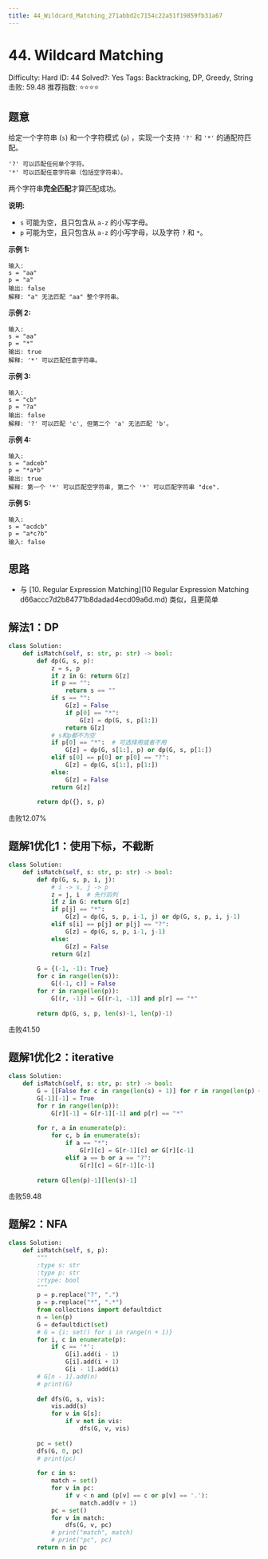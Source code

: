 ```yaml
---
title: 44_Wildcard_Matching_271abbd2c7154c22a51f19859fb31a67
---
```


# 44. Wildcard Matching

Difficulty: Hard
ID: 44
Solved?: Yes
Tags: Backtracking, DP, Greedy, String
击败: 59.48
推荐指数: ⭐⭐⭐⭐

[](https://leetcode.com/problems/wildcard-matching/)

## 题意

给定一个字符串 (`s`) 和一个字符模式 (`p`) ，实现一个支持 `'?'` 和 `'*'` 的通配符匹配。

```
'?' 可以匹配任何单个字符。
'*' 可以匹配任意字符串（包括空字符串）。
```

两个字符串**完全匹配**才算匹配成功。

**说明:**

- `s` 可能为空，且只包含从 `a-z` 的小写字母。
- `p` 可能为空，且只包含从 `a-z` 的小写字母，以及字符 `?` 和 `*`。

**示例 1:**

```
输入:
s = "aa"
p = "a"
输出: false
解释: "a" 无法匹配 "aa" 整个字符串。
```

**示例 2:**

```
输入:
s = "aa"
p = "*"
输出: true
解释: '*' 可以匹配任意字符串。
```

**示例 3:**

```
输入:
s = "cb"
p = "?a"
输出: false
解释: '?' 可以匹配 'c', 但第二个 'a' 无法匹配 'b'。
```

**示例 4:**

```
输入:
s = "adceb"
p = "*a*b"
输出: true
解释: 第一个 '*' 可以匹配空字符串, 第二个 '*' 可以匹配字符串 "dce".
```

**示例 5:**

```
输入:
s = "acdcb"
p = "a*c?b"
输入: false
```

## 思路

- 与 [10. Regular Expression Matching](10 Regular Expression Matching d66accc7d2b84771b8dadad4ecd09a6d.md) 类似，且更简单

## 解法1：DP

```python
class Solution:
    def isMatch(self, s: str, p: str) -> bool:
        def dp(G, s, p):
            z = s, p
            if z in G: return G[z]
            if p == "":
                return s == ""
            if s == "":
                G[z] = False
                if p[0] == "*":
                    G[z] = dp(G, s, p[1:])
                return G[z]
            # s和p都不为空
            if p[0] == "*":  # 可选择用或者不用
                G[z] = dp(G, s[1:], p) or dp(G, s, p[1:])
            elif s[0] == p[0] or p[0] == "?":
                G[z] = dp(G, s[1:], p[1:])
            else:
                G[z] = False
            return G[z]
        
        return dp({}, s, p)
```

击败12.07%

## 题解1优化1：使用下标，不截断

```python
class Solution:
    def isMatch(self, s: str, p: str) -> bool:
        def dp(G, s, p, i, j):
            # i -> s, j -> p
            z = j, i  # 先行后列
            if z in G: return G[z]
            if p[j] == "*":
                G[z] = dp(G, s, p, i-1, j) or dp(G, s, p, i, j-1)
            elif s[i] == p[j] or p[j] == "?":
                G[z] = dp(G, s, p, i-1, j-1)
            else:
                G[z] = False
            return G[z]
        
        G = {(-1, -1): True}
        for c in range(len(s)):
            G[(-1, c)] = False
        for r in range(len(p)):
            G[(r, -1)] = G[(r-1, -1)] and p[r] == "*"
        
        return dp(G, s, p, len(s)-1, len(p)-1)
```

击败41.50

## 题解1优化2：iterative

```python
class Solution:
    def isMatch(self, s: str, p: str) -> bool:
        G = [[False for c in range(len(s) + 1)] for r in range(len(p) + 1)]
        G[-1][-1] = True
        for r in range(len(p)):
            G[r][-1] = G[r-1][-1] and p[r] == "*"
        
        for r, a in enumerate(p):
            for c, b in enumerate(s):
                if a == "*":
                    G[r][c] = G[r-1][c] or G[r][c-1]
                elif a == b or a == "?":
                    G[r][c] = G[r-1][c-1]
        
        return G[len(p)-1][len(s)-1]
```

击败59.48

## 题解2：NFA

```python
class Solution:
    def isMatch(self, s, p):
        """
        :type s: str
        :type p: str
        :rtype: bool
        """
        p = p.replace("?", ".")
        p = p.replace("*", ".*")
        from collections import defaultdict
        n = len(p)
        G = defaultdict(set)
        # G = {i: set() for i in range(n + 1)}
        for i, c in enumerate(p):
            if c == '*':
                G[i].add(i - 1)
                G[i].add(i + 1)
                G[i - 1].add(i)
        # G[n - 1].add(n)
        # print(G)
        
        def dfs(G, s, vis):
            vis.add(s)
            for v in G[s]:
                if v not in vis:
                    dfs(G, v, vis)
        
        pc = set()
        dfs(G, 0, pc)
        # print(pc)
        
        for c in s:
            match = set()
            for v in pc:
                if v < n and (p[v] == c or p[v] == '.'):
                    match.add(v + 1)
            pc = set()
            for v in match:
                dfs(G, v, pc)
            # print("match", match)
            # print("pc", pc)
        return n in pc
```
